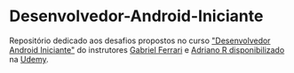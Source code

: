 # Desenvolvedor-Android-Iniciante
Repositório dedicado aos desafios propostos no curso ["Desenvolvedor Android Iniciante"](https://www.udemy.com/course/desenvolvedor-android-iniciante/) do instrutores [Gabriel Ferrari](https://www.udemy.com/user/gabriel-ferrari-ceron/) e [Adriano R disponibilizado](https://www.udemy.com/user/adriano-r-sacardo/) na [Udemy](https://www.udemy.com/).
